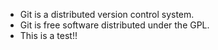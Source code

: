 - Git is a distributed version control system.
- Git is free software distributed under the GPL.
- This is a test!!
